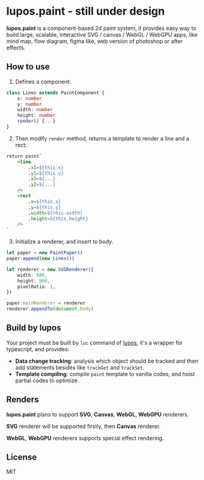# lupos.paint - still under design

**lupos.paint** is a component-based 2d paint system, it provides easy way to build large, scalable, interactive SVG / canvas / WebGL / WebGPU apps, like mind map, flow diagram, figma like, web version of photoshop or after effects.


## How to use

1. Defines a component:

```ts
class Lines extends PaintComponent {
	x: number
	y: number
	width: number
	height: number
	render() {...}
}
```

2. Then modify `render` method, returns a template to render a line and a rect:

```html
return paint`
	<line
		.x1=${this.x}
		.y1=${this.y}
		.x2=${...}
		.y2=${...}
	/>
	<rect
		.x=${this.x}
		.y=${this.y}
		.width=${this.width}
		.height=${this.height}
	/>
`
```

3. Initialize a renderer, and insert to body.

```ts
let paper = new PaintPaper()
paper.append(new Lines())

let renderer = new SVGRenderer({
	width: 800,
	height: 800,
	pixelRatio: 1,
})

paper.mainRenderer = renderer
renderer.appendTo(document.body)
```


## Build by **lupos**

Your project must be built by `luc` command of [lupos](https://github.com/pucelle/lupos), it's a wrapper for typescript, and provides:

- **Data change tracking**: analysis which object should be tracked and then add statements besides like `trackGet` and `trackSet`.
- **Template compiling**: compile `paint` template to vanilla codes, and hoist partial codes to optimize.



## Renders

**lupos.paint** plans to support **SVG**, **Canvas**, **WebGL**, **WebGPU** renderers.

**SVG** renderer will be supported firstly, then **Canvas** renderer.

**WebGL**, **WebGPU** renderers supports special effect rendering.



## License

MIT